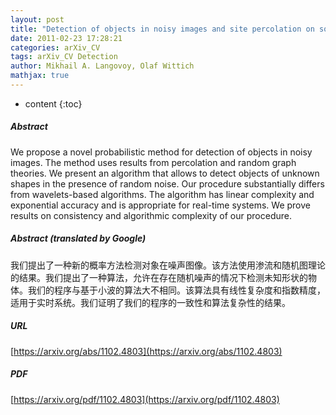 ```yaml
---
layout: post
title: "Detection of objects in noisy images and site percolation on square lattices"
date: 2011-02-23 17:28:21
categories: arXiv_CV
tags: arXiv_CV Detection
author: Mikhail A. Langovoy, Olaf Wittich
mathjax: true
---
```


* content
{:toc}

##### Abstract
We propose a novel probabilistic method for detection of objects in noisy images. The method uses results from percolation and random graph theories. We present an algorithm that allows to detect objects of unknown shapes in the presence of random noise. Our procedure substantially differs from wavelets-based algorithms. The algorithm has linear complexity and exponential accuracy and is appropriate for real-time systems. We prove results on consistency and algorithmic complexity of our procedure.

##### Abstract (translated by Google)
我们提出了一种新的概率方法检测对象在噪声图像。该方法使用渗流和随机图理论的结果。我们提出了一种算法，允许在存在随机噪声的情况下检测未知形状的物体。我们的程序与基于小波的算法大不相同。该算法具有线性复杂度和指数精度，适用于实时系统。我们证明了我们的程序的一致性和算法复杂性的结果。

##### URL
[https://arxiv.org/abs/1102.4803](https://arxiv.org/abs/1102.4803)

##### PDF
[https://arxiv.org/pdf/1102.4803](https://arxiv.org/pdf/1102.4803)

